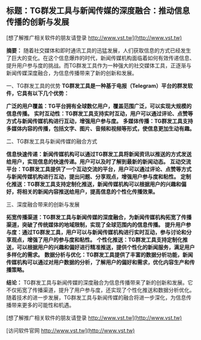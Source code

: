 ## **标题：TG群发工具与新闻传媒的深度融合：推动信息传播的创新与发展**

[想了解推广相关软件的朋友请登录 http://www.vst.tw](http://www.vst.tw)

**摘要：**
随着社交媒体和即时通讯工具的迅猛发展，人们获取信息的方式已经发生了巨大的变化。在这个信息爆炸的时代，新闻传媒机构面临着如何有效传递信息、提升用户参与度的挑战。而TG群发工具作为一种强大的社交媒体工具，正逐渐与新闻传媒深度融合，为信息传播带来了新的创新和发展。

一、TG群发工具的优势
**TG群发工具是一种基于电报（Telegram）平台的群发软件，它具有以下几个优势：**

**广泛的用户覆盖：TG平台拥有全球数亿用户，覆盖范围广泛，可以实现大规模的信息传播。**
**实时互动性：TG群发工具支持实时互动，用户可以通过评论、点赞等方式与新闻传媒机构进行互动，增强用户参与度。**
**多媒体传播：TG群发工具支持多媒体内容的传播，包括文字、图片、音频和视频等形式，使信息更加生动有趣。**

二、TG群发工具与新闻传媒的融合方式

**信息快速传递：新闻传媒机构可以通过TG群发工具将新闻资讯以推送的方式发送给用户，实现信息的快速传递。用户可以及时了解到最新的新闻动态。**
**互动交流平台：TG群发工具提供了一个互动交流的平台，用户可以通过评论、点赞等方式与新闻传媒机构进行互动，提出问题、分享观点，增强用户参与度和粘性。**
**定制化推送：TG群发工具支持定制化推送，新闻传媒机构可以根据用户的兴趣和偏好，将相关的新闻内容推送给用户，提高信息的个性化传播效果。**

三、深度融合带来的创新与发展

**拓宽传播渠道：TG群发工具与新闻传媒的深度融合，为新闻传媒机构拓宽了传播渠道，突破了传统媒体的地域限制，实现了全球范围内的信息传播。**
**提升用户参与度：通过TG群发工具，用户可以与新闻传媒机构进行实时互动，参与讨论和分享观点，增强了用户的参与度和粘性。**
**个性化推送：TG群发工具支持定制化推送，可以根据用户的兴趣和偏好进行精准推送，提供个性化的新闻服务，满足用户多样化的需求。**
**数据分析与优化：TG群发工具提供了丰富的数据分析功能，新闻传媒机构可以通过对用户数据的分析，了解用户的偏好和需求，优化内容生产和传播策略。**

**结论：**
TG群发工具与新闻传媒的深度融合为信息传播带来了新的创新和发展。它不仅拓宽了传播渠道，提升了用户参与度，还实现了个性化推送和数据分析优化。随着技术的进一步发展，TG群发工具与新闻传媒的融合将进一步深化，为信息传播带来更多的可能性和机遇。

[想了解推广相关软件的朋友请登录 http://www.vst.tw](http://www.vst.tw)


[访问软件官网 http://www.vst.tw](http://www.vst.tw)
